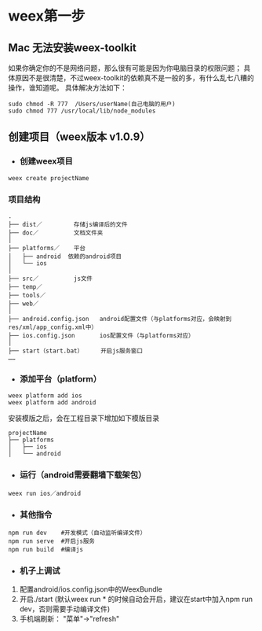 # weex第一步
## Mac 无法安装weex-toolkit
如果你确定你的不是网络问题，那么很有可能是因为你电脑目录的权限问题；
具体原因不是很清楚，不过weex-toolkit的依赖真不是一般的多，有什么乱七八糟的操作，谁知道呢。
具体解决方法如下：
```shell
sudo chmod -R 777  /Users/userName(自己电脑的用户)
sudo chmod 777 /usr/local/lib/node_modules
```

## 创建项目（weex版本 v1.0.9）
- ### 创建weex项目
```shell
weex create projectName
```
### 项目结构
```
.
├── dist／         存储js编译后的文件
├── doc／          文档文件夹
│ 
├── platforms／    平台
│   ├── android  依赖的android项目
│   └── ios
│ 
├── src／          js文件
├── temp／
├── tools／
├── web／
│ 
├── android.config.json   android配置文件（与platforms对应，会映射到res/xml/app_config.xml中）
├── ios.config.json       ios配置文件（与platforms对应）
│ 
├── start（start.bat）     开启js服务窗口
……
```
- ### 添加平台（platform）
```shell
weex platform add ios
weex platform add android
```
安装模版之后，会在工程目录下增加如下模版目录
```shell
projectName
├── platforms
│   ├── ios
│   └── android
```
- ### 运行（android需要翻墙下载架包）
```shell
weex run ios／android
```
- ### 其他指令
```shell
npm run dev    #开发模式（自动监听编译文件）
npm run serve  #开启js服务
npm run build  #编译js
```
- ### 机子上调试
1. 配置android/ios.config.json中的WeexBundle
2. 开启./start (默认weex run * 的时候自动会开启，建议在start中加入npm run dev，否则需要手动编译文件)
3. 手机端刷新： "菜单"->"refresh"